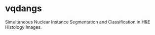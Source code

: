# vqdangs
Simultaneous Nuclear Instance Segmentation and Classification in H&amp;E Histology Images.
